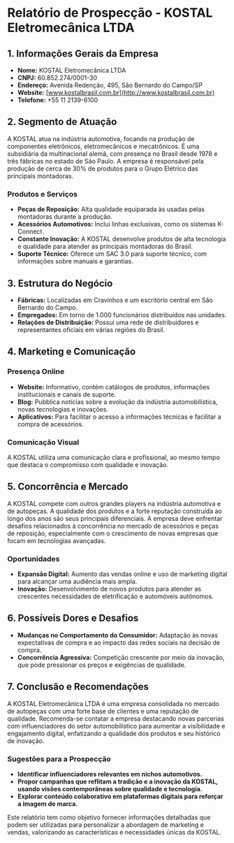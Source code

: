 # Relatório de Prospecção - KOSTAL Eletromecânica LTDA

## 1. Informações Gerais da Empresa
- **Nome:** KOSTAL Eletromecânica LTDA
- **CNPJ:** 60.852.274/0001-30
- **Endereço:** Avenida Redenção, 495, São Bernardo do Campo/SP
- **Website:** [www.kostalbrasil.com.br](http://www.kostalbrasil.com.br)
- **Telefone:** +55 11 2139-6100

## 2. Segmento de Atuação
A KOSTAL atua na indústria automotiva, focando na produção de componentes eletrônicos, eletromecânicos e mecatrônicos. É uma subsidiária da multinacional alemã, com presença no Brasil desde 1978 e três fábricas no estado de São Paulo. A empresa é responsável pela produção de cerca de 30% de produtos para o Grupo Elétrico das principais montadoras.

### Produtos e Serviços
- **Peças de Reposição:** Alta qualidade equiparada às usadas pelas montadoras durante a produção.
- **Acessórios Automotivos:** Inclui linhas exclusivas, como os sistemas K-Connect.
- **Constante Inovação:** A KOSTAL desenvolve produtos de alta tecnologia e qualidade para atender as principais montadoras do Brasil.
- **Suporte Técnico:** Oferece um SAC 3.0 para suporte técnico, com informações sobre manuais e garantias.

## 3. Estrutura do Negócio
- **Fábricas:** Localizadas em Cravinhos e um escritório central em São Bernardo do Campo.
- **Empregados:** Em torno de 1.000 funcionários distribuídos nas unidades.
- **Relações de Distribuição:** Possui uma rede de distribuidores e representantes oficiais em várias regiões do Brasil.

## 4. Marketing e Comunicação
### Presença Online
- **Website:** Informativo, contém catálogos de produtos, informações institucionais e canais de suporte.
- **Blog:** Pubblica notícias sobre a evolução da indústria automobilística, novas tecnologias e inovações.
- **Aplicativos:** Para facilitar o acesso a informações técnicas e facilitar a compra de acessórios.

### Comunicação Visual
A KOSTAL utiliza uma comunicação clara e profissional, ao mesmo tempo que destaca o compromisso com qualidade e inovação.

## 5. Concorrência e Mercado
A KOSTAL compete com outros grandes players na indústria automotiva e de autopeças. A qualidade dos produtos e a forte reputação construída ao longo dos anos são seus principais diferenciais. A empresa deve enfrentar desafios relacionados à concorrência no mercado de acessórios e peças de reposição, especialmente com o crescimento de novas empresas que focam em tecnologias avançadas.

### Oportunidades
- **Expansão Digital:** Aumento das vendas online e uso de marketing digital para alcançar uma audiência mais ampla.
- **Inovação:** Desenvolvimento de novos produtos para atender as crescentes necessidades de eletrificação e automóveis autônomos.

## 6. Possíveis Dores e Desafios
- **Mudanças no Comportamento do Consumidor:** Adaptação às novas expectativas de compra e ao impacto das redes sociais na decisão de compra.
- **Concorrência Agressiva:** Competição crescente por meio da inovação, que pode pressionar os preços e exigências de qualidade.

## 7. Conclusão e Recomendações
A KOSTAL Eletromecânica LTDA é uma empresa consolidada no mercado de autopeças com uma forte base de clientes e uma reputação de qualidade. Recomenda-se contatar a empresa destacando novas parcerias com influenciadores do setor automobilístico para aumentar a visibilidade e engajamento digital, enfatizando a qualidade dos produtos e seu histórico de inovação.

### Sugestões para a Prospecção
- **Identificar influenciadores relevantes em nichos automotivos.**
- **Propor campanhas que reflitam a tradição e a inovação da KOSTAL, usando visões contemporâneas sobre qualidade e tecnologia.**
- **Explorar conteúdo colaborativo em plataformas digitais para reforçar a imagem de marca.**

Este relatório tem como objetivo fornecer informações detalhadas que podem ser utilizadas para personalizar a abordagem de marketing e vendas, valorizando as características e necessidades únicas da KOSTAL.